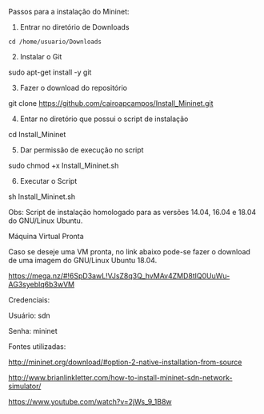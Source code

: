 Passos para a instalação do Mininet:

1. Entrar no diretório de Downloads

`cd /home/usuario/Downloads`

2. Instalar o Git

sudo apt-get install -y git

3. Fazer o download do repositório

git clone https://github.com/cairoapcampos/Install_Mininet.git

4. Entar no diretório que possui o script de instalação

cd Install_Mininet

5. Dar permissão de execução no script

sudo chmod +x Install_Mininet.sh

6. Executar o Script

sh Install_Mininet.sh


Obs: Script de instalação homologado para as versões 14.04, 16.04 e 18.04 do GNU/Linux Ubuntu.

Máquina Virtual Pronta 

Caso se deseje uma VM pronta, no link abaixo pode-se fazer o download de uma imagem do GNU/Linux Ubuntu 18.04.

https://mega.nz/#!6SpD3awL!VJsZ8q3Q_hvMAv4ZMD8tlQ0UuWu-AG3syebIq6b3wVM

Credenciais:

Usuário: sdn

Senha: mininet


Fontes utilizadas:

http://mininet.org/download/#option-2-native-installation-from-source

http://www.brianlinkletter.com/how-to-install-mininet-sdn-network-simulator/

https://www.youtube.com/watch?v=2jWs_9_1B8w
